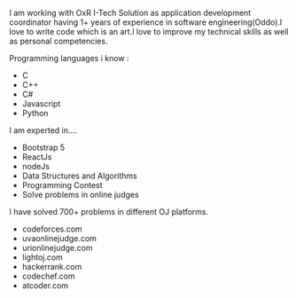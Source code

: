 I am working with OxR I-Tech Solution as application development coordinator having 1+ years of experience in software engineering(Oddo).I love to write code which  is an  art.l love to improve my technical skills as well as personal competencies. 

Programming languages i know :

- C
- C++
- C#
- Javascript
- Python

I am experted  in....

- Bootstrap 5
- ReactJs
- nodeJs
- Data Structures and Algorithms
- Programming Contest 
- Solve problems in online judges 

I have solved 700+ problems in different
 OJ platforms.

- codeforces.com 
- uvaonlinejudge.com 
- urionlinejudge.com
- lightoj.com
- hackerrank.com
- codechef.com
- atcoder.com
